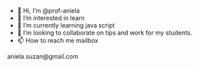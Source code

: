 - 👋 Hi, I’m @prof-aniela
- 👀 I’m interested in learn
- 🌱 I’m currently learning java script
- 💞️ I’m looking to collaborate on tips and work for my students.
- 📫 How to reach me mailbox 

<!---
prof-aniela/prof-aniela is a ✨ special ✨ repository because its `README.md` (this file) appears on your GitHub profile.
You can click the Preview link to take a look at your changes.
--->aniela.suzan@gmail.com

